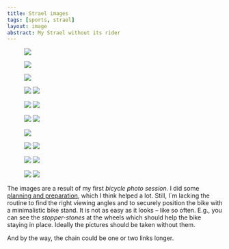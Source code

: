 ```yaml
---
title: Strael images
tags: [sports, strael]
layout: image
abstract: My Strael without its rider
--- 
```

<figure>
<img src="/img/strael/strael-drive-side.jpg">
</figure>

<figure>
<img src="/img/strael/strael-drive-side-front-sharp.jpg">
</figure>

<figure>
<img src="/img/strael/strael-drive-side-front.jpg">
</figure>

<figure class="rg:split">
<img src="/img/strael/strael-front.jpg">
<img src="/img/strael/strael-head-tube.jpg">
</figure>

<figure class="rg:split">
<img src="/img/strael/strael-front-wheel.jpg">
<img src="/img/strael/strael-cockpit.jpg">
</figure>

<figure class="rg:split">
<img src="/img/strael/strael-rear-derailleur.jpg">
<img src="/img/strael/strael-drive-train.jpg">
</figure>

<figure>
<img src="/img/strael/strael-drive-side-colorful.jpg">
</figure>

<figure class="rg:split">
<img src="/img/strael/strael-part-of-rear-wheel.jpg">
<img src="/img/strael/strael-saddle.jpg">
</figure>

<figure class="rg:split">
<img src="/img/strael/strael-rear-wheel.jpg">
<img src="/img/strael/strael-front-wheel-and-frame.jpg">
</figure>

<figure class="rg:split">
<img src="/img/strael/strael-handlebars-from-rear.jpg">
<img src="/img/strael/strael-rear.jpg">
</figure>

The images are a result of my first *bicycle photo session.* I did some [planning and preparation](/2022-07-08-how-to-picture-a-bicycle/), which I think helped a lot. Still, I´m lacking the routine to find the right viewing angles and to securely position the bike with a minimalistic bike stand. It is not as easy as it looks – like so often. E.g., you can see the *stopper-stones* at the wheels which should help the bike staying in place. Ideally the pictures should be taken without them. 

And by the way, the chain could be one or two links longer.


